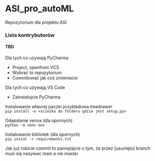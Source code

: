 # ASI_pro_autoML
 Repozytorium dla projektu ASI

### Lista kontrybutorów
#### TBD

Dla tych co uzywają PyCharma<br>
- Project, openfrom VCS
- Wybrać to repozytorium
- Commitować jak coś zmieniacie

Dla tych co używają VS Code
- Zainstalujcie PyCharma

Instalowanie własnej paczki przykładowa treedrawer<br>
``pip install -e <scieżka do folderu gdzie jest setup.py>``

Odapalanie venva (dla opornych)<br>
``python -m venv env``

Instalowanie bibliotek (dla opornych)<br>
``pip instal -r requirements.txt``

Jak już robicie commit to pamiętajcie o tym, że przez [usunięto] branch musi się nazywać main a nie master
